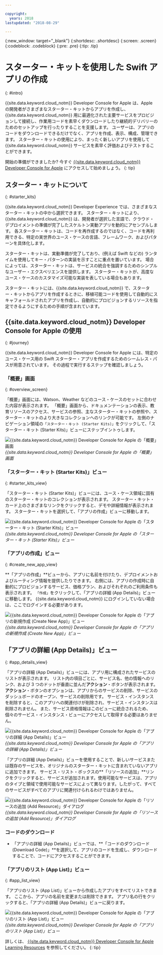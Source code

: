 ```yaml
---

copyright:
  years: 2018
lastupdated: "2018-08-29"

---
```

{:new_window: target="_blank"}
{:shortdesc: .shortdesc}
{:screen: .screen}
{:codeblock: .codeblock}
{:pre: .pre}
{:tip: .tip}

# スターター・キットを使用した Swift アプリの作成
{: #intro}

{{site.data.keyword.cloud_notm}} Developer Console for Apple は、Apple の開発者がさまざまなスターター・キットからアプリを作成し、{{site.data.keyword.cloud_notm}} 用に最適化された主要サービスをプロビジョンして接続し、作業用コードを素早くダウンロードしたり継続的デリバリーのためのセットアップを行ったりすることを支援します。 ユーザーは、アプリのコードをダウンロードできるだけでなく、アプリを作成、表示、構成、管理できます。 スターター・キットの使用により、まったく新しいアプリを使用して {{site.data.keyword.cloud_notm}} サービスを素早く評価およびテストすることができます。

開始の準備ができましたか? 今すぐ [{{site.data.keyword.cloud_notm}} Developer Console for Apple](https://console.bluemix.net/developer/appledevelopment/starter-kits) にアクセスして始めましょう。
{: tip}

## スターター・キットについて
{: #starter_kits}

{{site.data.keyword.cloud_notm}} Developer Experience では、さまざまなスターター・キットの中から選択できます。 スターター・キットにより、{{site.data.keyword.cloud_notm}} は、開発者が選択した言語で、クラウド・デプロイメントの準備が完了したスケルトン実動アプリを動的にアセンブルします。 各スターター・キットは、コードを再作成するのではなく、コードを再利用できる、特定の実世界のユース・ケースの言語、フレームワーク、およびパターンを具体化します。

スターター・キットは、実動準備が完了しており、(例えば Swift などの) ランタイムを使用してキー・パターンの実装を示すことに重点を置いています。 場合によっては、スターター・キットは、サービスの統合を強調するためのシンプルなユーザー・エクスペリエンスを提供します。 スターター・キットが、高度なユース・ケースのカスタマイズ可能な実装を表している場合もあります。

スターター・キットには、{{site.data.keyword.cloud_notm}} で、スターター・キットからアプリを作成するときに、移植可能コードを使用して自動的にスキャフォールドされたアプリを作成し、自動的にプロビジョンするリソースを指定できるようにするための手順が含まれています。

## {{site.data.keyword.cloud_notm}} Developer Console for Apple の使用
{: #journey}

{{site.data.keyword.cloud_notm}} Developer Console for Apple には、特定のユース・ケース用の Swift スターター・アプリを作成するためのシームレス・パスが用意されています。 その過程で実行するステップを確認しましょう。

### 「概要」画面
{: #overview_screen}

「概要」画面には、Watson、Weather などのユース・ケースのセットに合わせた内容が表示されます。 「概要」画面から、ドキュメンテーションの表示、教育リソースのアクセス、サービスの参照、主なスターター・キットの参照や、スターター・キットのより大きなコレクションへのリンクが可能です。 左側のナビゲーション領域の`「スターター・キット (Starter Kits)」`をクリックして、「スターター・キット (Starter Kits)」ビューにステップイントゥします。

![{{site.data.keyword.cloud_notm}} Developer Console for Apple の「概要」画面](images/overview_screen.png "「概要」画面") <br> *{{site.data.keyword.cloud_notm}} Developer Console for Apple の「概要」画面*

### 「スターター・キット (Starter Kits)」ビュー
{: #starter_kits_view}

「スターター・キット (Starter Kits)」ビューには、ユース・ケース領域に固有のスターター・キットのコレクションが表示されます。 スターター・キット・カード上のさまざまなリンクをクリックすると、デモや詳細情報が表示されます。 スターター・キットを選択して、「アプリの作成」ビューに移動します。

![{{site.data.keyword.cloud_notm}} Developer Console for Apple の「スターター・キット (Starter Kits)」ビュー](images/starter_kits_screen.png "「スターター・キット (Starter Kits)」ビュー") <br> *{{site.data.keyword.cloud_notm}} Developer Console for Apple の「スターター・キット (Starter Kits)」ビュー*

### 「アプリの作成」ビュー
{: #create_new_app_view}

**「アプリの作成」**ビューから、アプリに名前を付けたり、デプロイメントおよびルーティング情報を提供したりできます。 右側には、アプリの作成時に自動的にプロビジョンするサービス、価格プラン、およびそれぞれのご利用条件も表示されます。 `「作成」`をクリックして、「アプリの詳細 (App Details)」ビューに移動します。 {{site.data.keyword.cloud_notm}} にログインしていない場合は、ここでログインする必要があります。

![{{site.data.keyword.cloud_notm}} Developer Console for Apple の「アプリの新規作成 (Create New App)」ビュー](images/create_new_project_screen.png "「アプリの新規作成 (Create New App)」ビュー") <br> *{{site.data.keyword.cloud_notm}} Developer Console for Apple の「アプリの新規作成 (Create New App)」ビュー*

## 「アプリの詳細 (App Details)」ビュー
{: #app_details_view}

「アプリの詳細 (App Details)」ビューには、アプリ用に構成されたサービスのリストが表示されます。 リスト内の項目ごとに、サービス名、他の情報へのリンク、および 3 つのドットが垂直に並んだ**アクション**・ボタンが表示されます。 **アクション**・ボタンのオプションは、アプリからのサービスの削除、サービスのダッシュボードのオープン、サービスの削除用です。 サービス・インスタンスを削除すると、このアプリへの関連付けが削除され、サービス・インスタンスは削除されません。 また、サービス資格情報はこのビューに統合されるため、個々のサービス・インスタンス・ビューにアクセスして取得する必要はありません。

![{{site.data.keyword.cloud_notm}} Developer Console for Apple の「アプリの詳細 (App Details)」ビュー](images/project_details_screen.png "「アプリの詳細 (App Details)」ビュー") <br> *{{site.data.keyword.cloud_notm}} Developer Console for Apple の「アプリの詳細 (App Details)」ビュー*

「アプリの詳細 (App Details)」ビューを使用することで、新しいサービスまたは既存のサービスを、オリジナルのスターター・キットに含まれていないアプリに追加できます。 サービス・リスト・ボックスの**「リソースの追加」**リンクをクリックすると、サービスが追加されます。使用可能なサービスは、アプリのタイプと領域で使用可能なサービスによって異なります。したがって、すべてのサービスがすべてのアプリに関連付けられるわけではありません。

![{{site.data.keyword.cloud_notm}} Developer Console for Apple の「リソースの追加 (Add Resource)」ダイアログ](images/add_resource_screen.png "「リソースの追加 (Add Resource)」ダイアログ") <br> *{{site.data.keyword.cloud_notm}} Developer Console for Apple の「リソースの追加 (Add Resource)」ダイアログ*

### コードのダウンロード

* 「アプリの詳細 (App Details)」ビューでは、**「コードのダウンロード (Download Code)」**を選択して、アプリのコードを生成し、ダウンロードすることで、コードにアクセスすることができます。

### 「アプリのリスト (App List)」ビュー
{: #app_list_view}

「アプリのリスト (App List)」ビューから作成したアプリをすべてリストできます。 ここから、アプリの名前を変更または削除できます。 アプリ名の行をクリックすると、「アプリの詳細 (App Details)」ビューに戻ります。

![{{site.data.keyword.cloud_notm}} Developer Console for Apple の「アプリのリスト (App List)」ビュー](images/project_list_screen.png "「アプリのリスト (App List)」ビュー") <br> *{{site.data.keyword.cloud_notm}} Developer Console for Apple の「アプリのリスト (App List)」ビュー*

詳しくは、 [{{site.data.keyword.cloud_notm}} Developer Console for Apple Learning Resources](https://console.bluemix.net/developer/appledevelopment/learning-resources) を参照してください。
{: tip}
